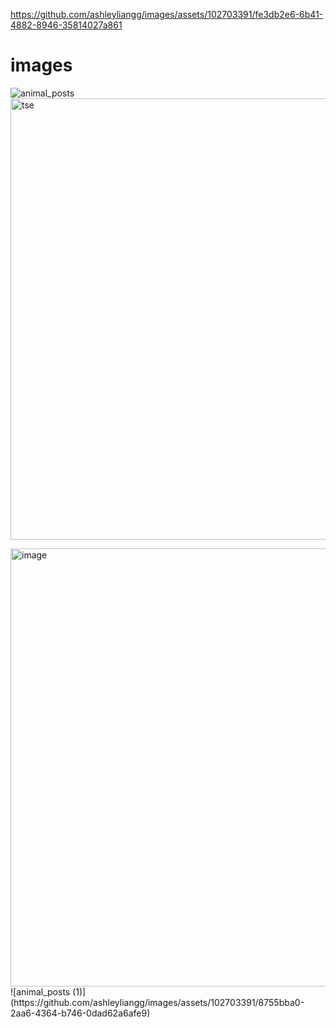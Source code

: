 

https://github.com/ashleyliangg/images/assets/102703391/fe3db2e6-6b41-4882-8946-35814027a861

# images
![animal_posts](https://github.com/ashleyliangg/images/assets/102703391/ea6b98e4-9f4f-4e13-8888-44bc5e8c9c2e)
<img width="706" alt="tse" src="https://github.com/ashleyliangg/images/assets/102703391/b4967685-0b11-46ce-b5e3-52f0a5594cf9">

<img width="701" alt="image" src="https://github.com/ashleyliangg/images/assets/102703391/2a3938bf-0e28-45b6-bfcd-f8608a74674c">
![animal_posts (1)](https://github.com/ashleyliangg/images/assets/102703391/8755bba0-2aa6-4364-b746-0dad62a6afe9)

